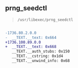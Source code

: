 ## prng_seedctl

> `/usr/libexec/prng_seedctl`

```diff

-1736.80.2.0.0
-  __TEXT.__text: 0x664
+1736.100.89.0.0
+  __TEXT.__text: 0x668
   __TEXT.__auth_stubs: 0x150
   __TEXT.__cstring: 0x1d4
   __TEXT.__unwind_info: 0x68

```
